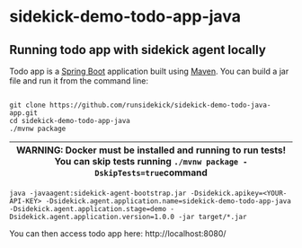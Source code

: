 # sidekick-demo-todo-app-java

## Running todo app with sidekick agent locally
Todo app is a [Spring Boot](https://spring.io/guides/gs/spring-boot) application built using [Maven](https://spring.io/guides/gs/maven/). You can build a jar file and run it from the command line:

```

git clone https://github.com/runsidekick/sidekick-demo-todo-java-app.git
cd sidekick-demo-todo-app-java
./mvnw package
```
| WARNING: Docker must be installed and running to run tests! <br/>You can skip tests running ```./mvnw package -DskipTests=true```command |
|-------------------------------------------------------------------------------------------------------------------------------------|
```
java -javaagent:sidekick-agent-bootstrap.jar -Dsidekick.apikey=<YOUR-API-KEY> -Dsidekick.agent.application.name=sidekick-demo-todo-app-java -Dsidekick.agent.application.stage=demo -Dsidekick.agent.application.version=1.0.0 -jar target/*.jar
```

You can then access todo app here: http://localhost:8080/